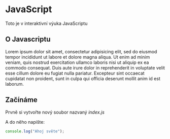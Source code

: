 # JavaScript

Toto je v interaktivní výuka JavaScriptu

## O Javascriptu

Lorem ipsum dolor sit amet, consectetur adipisicing elit, sed do eiusmod tempor incididunt ut labore et dolore magna aliqua. Ut enim ad minim veniam, quis nostrud exercitation ullamco laboris nisi ut aliquip ex ea commodo consequat. Duis aute irure dolor in reprehenderit in voluptate velit esse cillum dolore eu fugiat nulla pariatur. Excepteur sint occaecat cupidatat non proident, sunt in culpa qui officia deserunt mollit anim id est laborum.

## Začínáme

Prvně si vytvořte nový soubor nazvaný *index.js*

A do něho napište:

```javascript
console.log("Ahoj světe");
```
